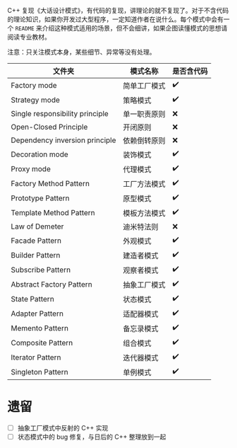 C++ 复现《大话设计模式》，有代码的复现，讲理论的就不复现了。对于不含代码的理论知识，如果你开发过大型程序，一定知道作者在说什么。每个模式中会有一个 `README` 来介绍这种模式适用的场景，但不会细讲，如果企图读懂模式的思想请阅读专业教材。

注意：只关注模式本身，某些细节、异常等没有处理。

| 文件夹                          | 模式名称     | 是否含代码         |
| ------------------------------- | ------------ | ------------------ |
| Factory mode                    | 简单工厂模式 | :heavy_check_mark: |
| Strategy mode                   | 策略模式     | :heavy_check_mark: |
| Single responsibility principle | 单一职责原则 | :x:                |
| Open-Closed Principle           | 开闭原则     | :x:                |
| Dependency inversion principle  | 依赖倒转原则 | :x:                |
| Decoration mode                 | 装饰模式     | :heavy_check_mark: |
| Proxy mode                      | 代理模式     | :heavy_check_mark: |
| Factory Method Pattern          | 工厂方法模式 | :heavy_check_mark: |
| Prototype Pattern               | 原型模式     | :heavy_check_mark: |
| Template Method Pattern         | 模板方法模式 | :heavy_check_mark: |
| Law of Demeter                  | 迪米特法则   | :x:                |
| Facade Pattern                  | 外观模式     | :heavy_check_mark: |
| Builder Pattern                 | 建造者模式   | :heavy_check_mark: |
| Subscribe Pattern               | 观察者模式   | :heavy_check_mark: |
| Abstract Factory Pattern        | 抽象工厂模式 | :heavy_check_mark: |
| State Pattern                   | 状态模式     | :heavy_check_mark: |
| Adapter Pattern                 | 适配器模式   | :heavy_check_mark: |
| Memento Pattern                 | 备忘录模式   | :heavy_check_mark: |
| Composite Pattern               | 组合模式     | :heavy_check_mark: |
| Iterator Pattern                | 迭代器模式   | :heavy_check_mark: |
| Singleton Pattern               | 单例模式     | :heavy_check_mark: |

# 遗留

- [ ] 抽象工厂模式中反射的 C++ 实现
- [ ] 状态模式中的 bug 修复，与日后的 C++ 整理放到一起